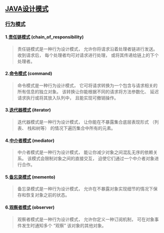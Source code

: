 ## [JAVA设计模式](https://refactoringguru.cn/design-patterns)

### [行为模式](https://refactoringguru.cn/design-patterns/behavioral-patterns)

#### 1.[责任链模式](https://refactoringguru.cn/design-patterns/chain-of-responsibility) (chain_of_responsibility)
> 责任链模式是一种行为设计模式， 允许你将请求沿着处理者链进行发送。 收到请求后， 每个处理者均可对请求进行处理， 或将其传递给链上的下个处理者。

#### 2.[命令模式](https://refactoringguru.cn/design-patterns/command) (command)
> 命令模式是一种行为设计模式， 它可将请求转换为一个包含与请求相关的所有信息的独立对象。 该转换让你能根据不同的请求将方法参数化、 延迟请求执行或将其放入队列中， 且能实现可撤销操作。

#### 3.[迭代器模式](https://refactoringguru.cn/design-patterns/iterator) (iterator)
> 迭代器模式是一种行为设计模式， 让你能在不暴露集合底层表现形式 （列表、 栈和树等） 的情况下遍历集合中所有的元素。

#### 4.[中介者模式](https://refactoringguru.cn/design-patterns/mediator) (mediator)
> 中介者模式是一种行为设计模式， 能让你减少对象之间混乱无序的依赖关系。 该模式会限制对象之间的直接交互， 迫使它们通过一个中介者对象进行合作。

#### 5.[备忘录模式](https://refactoringguru.cn/design-patterns/memento) (memento)
> 备忘录模式是一种行为设计模式， 允许在不暴露对象实现细节的情况下保存和恢复对象之前的状态。

#### 6.[观察者模式](https://refactoringguru.cn/design-patterns/observer) (observer)
> 观察者模式是一种行为设计模式， 允许你定义一种订阅机制， 可在对象事件发生时通知多个 “观察” 该对象的其他对象。




